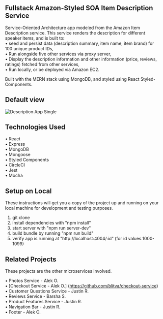 ## Fullstack Amazon-Styled SOA Item Description Service 

Service-Oriented Architecture app modeled from the Amazon Item Description service. This service renders 
the description for different speaker items, and is built to: <br />
  • seed and persist data (description summary, item name, item brand) for 100 unique product IDs, <br />
  • Run alongside five other services via proxy server, <br />
  • Display the description information and other information (price, reviews, ratings) fetched from other services, <br />
  • Run locally, or be deployed via Amazon EC2.
  
Built with the MERN stack using MongoDB, and styled using React Styled-Components. 

## Default view 

  ![Description App Single](https://user-images.githubusercontent.com/66794449/118710808-0b960000-b7dc-11eb-95ca-7adc7331bd8a.jpg)
  
## Technologies Used

• React <br />
• Express <br />
• MongoDB <br />
• Mongoose <br />
• Styled Components <br />
• CircleCI <br />
• Jest <br />
• Mocha <br />
  
## Setup on Local

These instructions will get you a copy of the project up and running on your local machine for development and testing purposes.

1. git clone 
2. install dependencies with "npm install"
3. start server with "npm run server-dev"
4. build bundle by running "npm run build"
5. verify app is running at "http://localhost:4004/:id" (for id values 1000-1099)

## Related Projects

These projects are the other microservices involved. 

• Photos Service - Alek O. <br />
• [Checkout Service - Alek O.] (https://github.com/blitva/checkout-service) <br />
• Customer Questions Service - Justin R. <br />
• Reviews Service - Barsha S. <br />
• Product Features Service - Justin R. <br />
• Navigation Bar - Justin R. <br />
• Footer - Alek O. <br />


